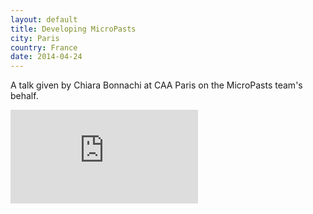 ```yaml
---
layout: default
title: Developing MicroPasts
city: Paris
country: France
date: 2014-04-24
---
```


A talk given by Chiara Bonnachi at CAA Paris on the MicroPasts team's behalf.

<div class="embed-responsive embed-responsive-4by3 mb-3">
<iframe src="https://docs.google.com/presentation/d/e/2PACX-1vTJcjiTRRbYEHCCdDRQIzLXJiGsORbeG9I7DeP-_4RwCJ6XtC_QEbF5CwO9Txs8CTQ1ZD8_lS7kwkAT/embed?start=false&loop=false&delayms=3000" frameborder="0" class="embed-responsive-item" allowfullscreen="true" mozallowfullscreen="true" webkitallowfullscreen="true"></iframe>
</div>
